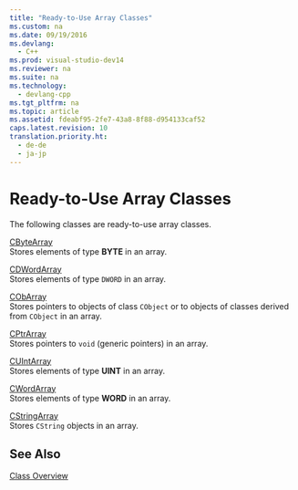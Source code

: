```yaml
---
title: "Ready-to-Use Array Classes"
ms.custom: na
ms.date: 09/19/2016
ms.devlang: 
  - C++
ms.prod: visual-studio-dev14
ms.reviewer: na
ms.suite: na
ms.technology: 
  - devlang-cpp
ms.tgt_pltfrm: na
ms.topic: article
ms.assetid: fdeabf95-2fe7-43a8-8f88-d954133caf52
caps.latest.revision: 10
translation.priority.ht: 
  - de-de
  - ja-jp
---
```

# Ready-to-Use Array Classes
The following classes are ready-to-use array classes.  
  
 [CByteArray](../vs140/CByteArray-Class.md)  
 Stores elements of type **BYTE** in an array.  
  
 [CDWordArray](../vs140/CDWordArray-Class.md)  
 Stores elements of type `DWORD` in an array.  
  
 [CObArray](../vs140/CObArray-Class.md)  
 Stores pointers to objects of class `CObject` or to objects of classes derived from `CObject` in an array.  
  
 [CPtrArray](../vs140/CPtrArray-Class.md)  
 Stores pointers to `void` (generic pointers) in an array.  
  
 [CUIntArray](../vs140/CUIntArray-Class.md)  
 Stores elements of type **UINT** in an array.  
  
 [CWordArray](../vs140/CWordArray-Class.md)  
 Stores elements of type **WORD** in an array.  
  
 [CStringArray](../vs140/CStringArray-Class.md)  
 Stores `CString` objects in an array.  
  
## See Also  
 [Class Overview](../vs140/Class-Library-Overview.md)
